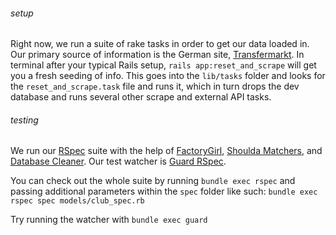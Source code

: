 ###### setup
Right now, we run a suite of rake tasks in order to get our data loaded in. Our primary source of information is the German site, [Transfermarkt](http://www.transfermarkt.com/). In terminal after your typical Rails setup, `rails app:reset_and_scrape` will get you a fresh seeding of info. This goes into the `lib/tasks` folder and looks for the `reset_and_scrape.task` file and runs it, which in turn drops the dev database and runs several other scrape and external API tasks.

###### testing
We run our [RSpec](https://github.com/rspec/rspec) suite with the help of [FactoryGirl](https://github.com/thoughtbot/factory_girl), [Shoulda Matchers](https://github.com/thoughtbot/shoulda-matchers), and [Database Cleaner](https://github.com/DatabaseCleaner/database_cleaner). Our test watcher is [Guard RSpec](https://github.com/guard/guard-rspec).

You can check out the whole suite by running `bundle exec rspec` and passing additional parameters within the `spec` folder like such: `bundle exec rspec spec models/club_spec.rb`

Try running the watcher with `bundle exec guard`